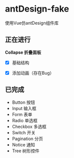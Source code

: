 # antDesign-fake
使用Vue仿antDesign组件库



## 正在进行

**Collapse 折叠面板**

- [x] 基础结构

- [x] 添加动画（存在Bug）

  

  

  

  

  





## 已完成

* Button 按钮
* Input 输入框
* Form 表单
* Radio 单选框
* Checkbox 多选框
* Switch 开关
* Pagination 分页
* Notice 通知
* Tree 树形控件

